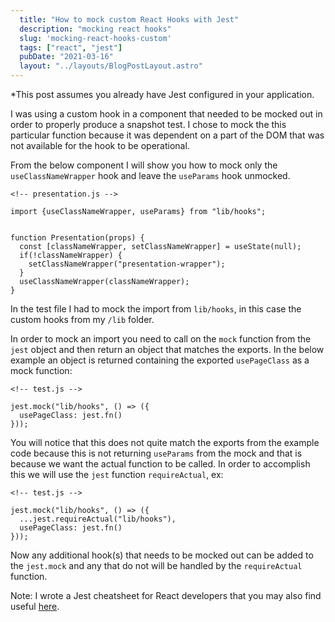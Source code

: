 ```yaml
---
  title: "How to mock custom React Hooks with Jest"
  description: "mocking react hooks"
  slug: 'mocking-react-hooks-custom'
  tags: ["react", "jest"]
  pubDate: "2021-03-16"
  layout: "../layouts/BlogPostLayout.astro"
---
```


*This post assumes you already have Jest configured in your application.

I was using a custom hook in a component that needed to be mocked out in order to properly produce a snapshot test. I chose to mock the this particular function because it was dependent on a part of the DOM that was not available for the hook to be operational.

From the below component I will show you how to mock only the `useClassNameWrapper` hook and leave the `useParams` hook unmocked.
```
<!-- presentation.js -->

import {useClassNameWrapper, useParams} from "lib/hooks";


function Presentation(props) {
  const [classNameWrapper, setClassNameWrapper] = useState(null);
  if(!classNameWrapper) {
    setClassNameWrapper("presentation-wrapper");
  }
  useClassNameWrapper(classNameWrapper);
}
```

In the test file I had to mock the import from `lib/hooks`, in this case the custom hooks from my `/lib` folder.

In order to mock an import you need to call on the `mock` function from the `jest` object and then return an object that matches the exports. In the below example an object is returned containing the exported `usePageClass` as a mock function:
```
<!-- test.js -->

jest.mock("lib/hooks", () => ({
  usePageClass: jest.fn()
}));
```

You will notice that this does not quite match the exports from the example code because this is not returning `useParams` from the mock and that is because we want the actual function to be called. In order to accomplish this we will use the `jest` function `requireActual`, ex:
```
<!-- test.js -->

jest.mock("lib/hooks", () => ({
  ...jest.requireActual("lib/hooks"),
  usePageClass: jest.fn()
}));
```

Now any additional hook(s) that needs to be mocked out can be added to the `jest.mock` and any that do not will be handled by the `requireActual` function.

Note: I wrote a Jest cheatsheet for React developers that you may also find useful [here](https://tinytechtuts.com/2021-jest-testing-cheatsheet/). 



